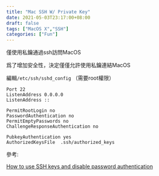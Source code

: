 ```yaml
---
title: "Mac SSH W/ Private Key"
date: 2021-05-03T23:17:00+08:00
draft: false
tags: ["MacOS X","SSH"]
categories: ["Fun"]
---
```


僅使用私鑰通過ssh訪問MacOS

<!--more-->

爲了增加安全性，決定僅僅允許使用私鑰連結MacOS


編輯`/etc/ssh/sshd_config` （需要root權限）

```ssh
Port 22
ListenAddress 0.0.0.0
ListenAddress ::

PermitRootLogin no
PasswordAuthentication no
PermitEmptyPasswords no
ChallengeResponseAuthentication no

PubkeyAuthentication yes
AuthorizedKeysFile	.ssh/authorized_keys

```



參考:

[How to use SSH keys and disable password authentication](https://apple.stackexchange.com/questions/225231/how-to-use-ssh-keys-and-disable-password-authentication)